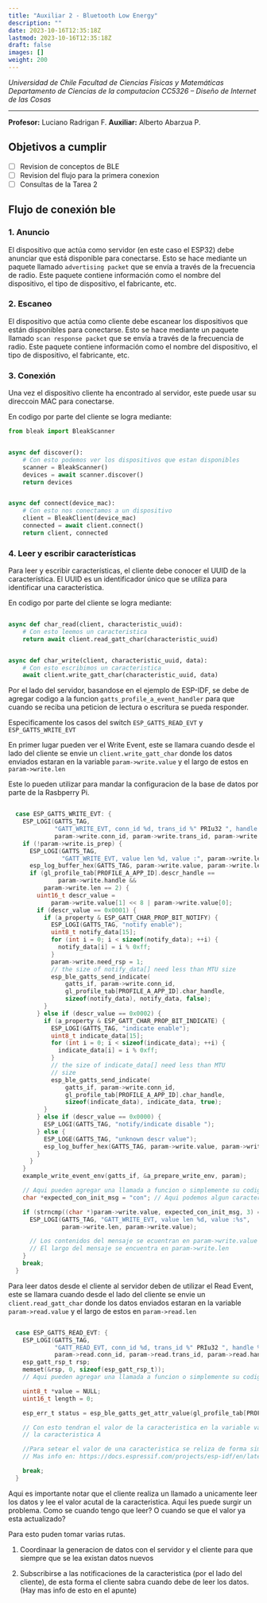 ```yaml
---
title: "Auxiliar 2 - Bluetooth Low Energy"
description: ""
date: 2023-10-16T12:35:18Z
lastmod: 2023-10-16T12:35:18Z
draft: false
images: []
weight: 200
---
```


_Universidad de Chile_
_Facultad de Ciencias Físicas y Matemáticas Departamento de Ciencias de la computacion_
_CC5326 – Diseño de Internet de las Cosas_

---

**Profesor:** Luciano Radrigan F.
**Auxiliar:** Alberto Abarzua P.

## Objetivos a cumplir

- [ ] Revision de conceptos de BLE
- [ ] Revision del flujo para la primera conexion
- [ ] Consultas de la Tarea 2

## Flujo de conexión ble


### 1. Anuncio

El dispositivo que actúa como servidor (en este caso el ESP32) debe anunciar que está disponible para conectarse. Esto se hace mediante un paquete llamado `advertising packet` que se envía a través de la frecuencia de radio. Este paquete contiene información como el nombre del dispositivo, el tipo de dispositivo, el fabricante, etc.

### 2. Escaneo

El dispositivo que actúa como cliente debe escanear los dispositivos que están disponibles para conectarse. Esto se hace mediante un paquete llamado `scan response packet` que se envía a través de la frecuencia de radio. Este paquete contiene información como el nombre del dispositivo, el tipo de dispositivo, el fabricante, etc.

### 3. Conexión

Una vez el dispositivo cliente ha encontrado al servidor, este puede usar su direccoin MAC para conectarse.

En codigo por parte del cliente se logra mediante:

```python
from bleak import BleakScanner


async def discover():
    # Con esto podemos ver los dispositivos que estan disponibles
    scanner = BleakScanner()
    devices = await scanner.discover()
    return devices


async def connect(device_mac):
    # Con esto nos conectamos a un dispositivo
    client = BleakClient(device_mac)
    connected = await client.connect()
    return client, connected


```

### 4. Leer y escribir características

Para leer y escribir características, el cliente debe conocer el UUID de la característica. El UUID es un identificador único que se utiliza para identificar una característica.

En codigo por parte del cliente se logra mediante:



```python

async def char_read(client, characteristic_uuid):
    # Con esto leemos un caracteristica
    return await client.read_gatt_char(characteristic_uuid)


async def char_write(client, characteristic_uuid, data):
    # Con esto escribimos un caracteristica
    await client.write_gatt_char(characteristic_uuid, data)

```

Por el lado del servidor, basandose en el ejemplo de ESP-IDF, se debe de agregar codigo a la funcion
`gatts_profile_a_event_handler` para que cuando se reciba una peticion de lectura o escritura se pueda responder.

Especificamente los casos del switch `ESP_GATTS_READ_EVT` y `ESP_GATTS_WRITE_EVT`

En primer lugar pueden ver el Write Event, este se llamara cuando desde el lado del cliente se envie un
`client.write_gatt_char` donde los datos enviados estaran en la variable `param->write.value` y el largo de estos en `param->write.len`

Este lo pueden utilizar para mandar la configuracion de la base de datos por parte de la Rasbperry Pi.

```c

  case ESP_GATTS_WRITE_EVT: {
    ESP_LOGI(GATTS_TAG,
             "GATT_WRITE_EVT, conn_id %d, trans_id %" PRIu32 ", handle %d",
             param->write.conn_id, param->write.trans_id, param->write.handle);
    if (!param->write.is_prep) {
      ESP_LOGI(GATTS_TAG,
               "GATT_WRITE_EVT, value len %d, value :", param->write.len);
      esp_log_buffer_hex(GATTS_TAG, param->write.value, param->write.len);
      if (gl_profile_tab[PROFILE_A_APP_ID].descr_handle ==
              param->write.handle &&
          param->write.len == 2) {
        uint16_t descr_value =
            param->write.value[1] << 8 | param->write.value[0];
        if (descr_value == 0x0001) {
          if (a_property & ESP_GATT_CHAR_PROP_BIT_NOTIFY) {
            ESP_LOGI(GATTS_TAG, "notify enable");
            uint8_t notify_data[15];
            for (int i = 0; i < sizeof(notify_data); ++i) {
              notify_data[i] = i % 0xff;
            }
            param->write.need_rsp = 1;
            // the size of notify_data[] need less than MTU size
            esp_ble_gatts_send_indicate(
                gatts_if, param->write.conn_id,
                gl_profile_tab[PROFILE_A_APP_ID].char_handle,
                sizeof(notify_data), notify_data, false);
          }
        } else if (descr_value == 0x0002) {
          if (a_property & ESP_GATT_CHAR_PROP_BIT_INDICATE) {
            ESP_LOGI(GATTS_TAG, "indicate enable");
            uint8_t indicate_data[15];
            for (int i = 0; i < sizeof(indicate_data); ++i) {
              indicate_data[i] = i % 0xff;
            }
            // the size of indicate_data[] need less than MTU
            // size
            esp_ble_gatts_send_indicate(
                gatts_if, param->write.conn_id,
                gl_profile_tab[PROFILE_A_APP_ID].char_handle,
                sizeof(indicate_data), indicate_data, true);
          }
        } else if (descr_value == 0x0000) {
          ESP_LOGI(GATTS_TAG, "notify/indicate disable ");
        } else {
          ESP_LOGE(GATTS_TAG, "unknown descr value");
          esp_log_buffer_hex(GATTS_TAG, param->write.value, param->write.len);
        }
      }
    }
    example_write_event_env(gatts_if, &a_prepare_write_env, param);

    // Aqui pueden agregar una llamada a funcion o simplemente su codigo directamente
    char *expected_con_init_msg = "con"; // Aqui podemos algun caracter especial para identificar el mensaje

    if (strncmp((char *)param->write.value, expected_con_init_msg, 3) == 0) {
      ESP_LOGI(GATTS_TAG, "GATT_WRITE_EVT, value len %d, value :%s",
               param->write.len, param->write.value);

      // Los contenidos del mensaje se ecuentran en param->write.value
      // El largo del mensaje se encuentra en param->write.len
    }
    break;
  }
```
Para leer datos desde el cliente al servidor deben de utilizar el Read Event, este se llamara cuando desde el lado del cliente se envie un
`client.read_gatt_char` donde los datos enviados estaran en la variable `param->read.value` y el largo de estos en `param->read.len`

```c

  case ESP_GATTS_READ_EVT: {
    ESP_LOGI(GATTS_TAG,
             "GATT_READ_EVT, conn_id %d, trans_id %" PRIu32 ", handle %d\n",
             param->read.conn_id, param->read.trans_id, param->read.handle);
    esp_gatt_rsp_t rsp;
    memset(&rsp, 0, sizeof(esp_gatt_rsp_t));
    // Aqui pueden agregar una llamada a funcion o simplemente su codigo directamente

    uint8_t *value = NULL;
    uint16_t length = 0;

    esp_err_t status = esp_ble_gatts_get_attr_value(gl_profile_tab[PROFILE_A_APP_ID].char_handle, &length, &value);

    // Con esto tendran el valor de la caracteristica en la variable value y el largo en length, usando a modo de ejemplo
    // la caracteristica A

    //Para setear el valor de una caracteristica se reliza de forma similar unsando esp_ble_gatts_set_attr_value
    // Mas info en: https://docs.espressif.com/projects/esp-idf/en/latest/esp32/api-reference/bluetooth/esp_gatts.html

    break;
  }

  ```

Aqui es importante notar que el cliente realiza un llamado a unicamente leer los datos y lee el valor acutal de la caracteristica. Aqui les puede surgir un problema. Como se cuando tengo que leer? O cuando se que el valor ya esta actualizado?

Para esto puden tomar varias rutas.

1. Coordinaar la generacion de datos con el servidor y el cliente para que siempre que se lea existan datos nuevos

2. Subscribirse a las notificaciones de la caracteristica (por el lado del cliente), de esta forma el cliente sabra cuando debe de leer los datos. (Hay mas info de esto en el apunte)


